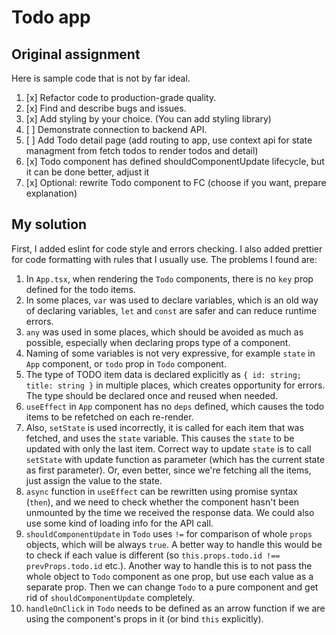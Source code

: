 # Todo app

## **Original assignment**

Here is sample code that is not by far ideal.

1. [x] Refactor code to production-grade quality.
2. [x] Find and describe bugs and issues.
3. [x] Add styling by your choice. (You can add styling library)
4. [ ] Demonstrate connection to backend API.
5. [ ] Add Todo detail page (add routing to app, use context api for state managment from fetch todos to render todos and detail)
6. [x] Todo component has defined shouldComponentUpdate lifecycle, but it can be done better, adjust it
7. [x] Optional: rewrite Todo component to FC (choose if you want, prepare explanation)

## **My solution**

First, I added eslint for code style and errors checking. I also added prettier for code formatting with rules that I usually use. The problems I found are:

1. In `App.tsx`, when rendering the `Todo` components, there is no `key` prop defined for the todo items.
2. In some places, `var` was used to declare variables, which is an old way of declaring variables, `let` and `const` are safer and can reduce runtime errors.
3. `any` was used in some places, which should be avoided as much as possible, especially when declaring props type of a component.
4. Naming of some variables is not very expressive, for example `state` in `App` component, or `todo` prop in `Todo` component.
5. The type of TODO item data is declared explicitly as `{ id: string; title: string }` in multiple places, which creates opportunity for errors. The type should be declared once and reused when needed.
6. `useEffect` in `App` component has no `deps` defined, which causes the todo items to be refetched on each re-render.
7. Also, `setState` is used incorrectly, it is called for each item that was fetched, and uses the `state` variable. This causes the `state` to be updated with only the last item. Correct way to update `state` is to call `setState` with update function as parameter (which has the current state as first parameter). Or, even better, since we're fetching all the items, just assign the value to the state.
8. `async` function in `useEffect` can be rewritten using promise syntax (`then`), and we need to check whether the component hasn't been unmounted by the time we received the response data. We could also use some kind of loading info for the API call.
9. `shouldComponentUpdate` in `Todo` uses `!=` for comparison of whole `props` objects, which will be always `true`. A better way to handle this would be to check if each value is different (so `this.props.todo.id !== prevProps.todo.id` etc.). Another way to handle this is to not pass the whole object to `Todo` component as one prop, but use each value as a separate prop. Then we can change `Todo` to a pure component and get rid of `shouldComponentUpdate` completely.
10. `handleOnClick` in `Todo` needs to be defined as an arrow function if we are using the component's props in it (or bind `this` explicitly).
